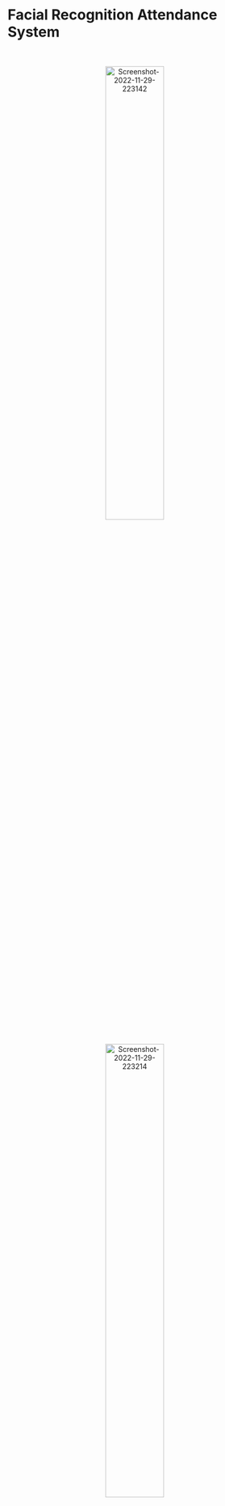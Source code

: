 # Facial Recognition Attendance System

<p align="center">
<a href="https://postimg.cc/Z0CpsdxY" target="_blank"><img src="https://i.postimg.cc/BZCp658F/Screenshot-2022-11-29-223142.png" alt="Screenshot-2022-11-29-223142" style="width: 48%; margin: 32px;"/></a> <a href="https://postimg.cc/hh6xkt2L" target="_blank"><img src="https://i.postimg.cc/pXXZn986/Screenshot-2022-11-29-223214.png" alt="Screenshot-2022-11-29-223214" style="width: 48%; margin: 32px;"/></a>
</p>

Smart attendance system using facial recognition with GUI.

## Features

#### Find faces in video stream

Find all the faces that appear in each frame.

#### Recognize the faces

Display the name and id of each recognized student in a frame.

#### Marks attendance on Excel Sheet

Marks the attendances of each student appearing in a frame on excel sheet.

#### Admin Panel system

Admin can register, unregister and remove students from database.

#### Search specific attendances

Search specific attendances by date or student id.

## Installation

### Requirements

  * Python 3.3+
  * PyCharm

### Required modules

```
csv
shutil
cv2
os
flask
datetime
numpy
sklearn.neighbors
pandas
joblib
```

## Usage

### Containing Files & Folders

Missing files and folders will be generated automatically.

* `/Attendance` - This folder will contain the generated excel sheets of attendances.
* `/static/face_recognition_model.pkl` - This file will store the trained face recognition model.
* `/static/faces` - This is the folder where we will keep all the pictures of students.
* `/static/resources` - This is the folder from where we will use images and icons for our web gui.
* `/static/haarcascade_frontalface_default.xml` - This is the Haar Cascade face detection algorithm.
* `/templates` - This folder will contain the html files for our web gui.
* `/UserList` - This folder will contain the list of registered and unregistered students.
* `/app.py` - This is our main python program.

#### How to Run

Just run the `app.py` file and voila!

#### Default Username and Password for Admin

Username : `admin`<br>
Password : `12345`

#### Show Debugger Instead of Error Page

just replace `app.run(debug=False)` in app.py with `app.run(debug=True)`
